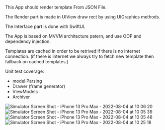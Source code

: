 This App should render template From JSON File.

The Render part is made in UIView draw rect by using UIGraphics methods.

The Interface part is done with SwiftUI.

The App is based on MVVM architecture patern, and use OOP and dependency injection.

Templates are cached in order to be retrived if there is no internet connection. (if there is internet we always try to fetch new template then fallback
on cached templates.)

Unit test coverage:

- model Parsing
- Drawer (frame generator)
- ViewModels
- Archiver

![Simulator Screen Shot - iPhone 13 Pro Max - 2022-08-04 at 10 06 20](https://user-images.githubusercontent.com/2492897/182800292-ef859b6c-211f-4a25-bffe-b7c174b86ea8.png)
![Simulator Screen Shot - iPhone 13 Pro Max - 2022-08-04 at 10 05 39](https://user-images.githubusercontent.com/2492897/182800314-765bf5dc-496c-4ca8-b160-d7439a29dcbe.png)
![Simulator Screen Shot - iPhone 13 Pro Max - 2022-08-04 at 10 05 48](https://user-images.githubusercontent.com/2492897/182800433-c5e6b079-77dd-41b7-a936-203311e0d258.png)
![Simulator Screen Shot - iPhone 13 Pro Max - 2022-08-04 at 10 25 18](https://user-images.githubusercontent.com/2492897/182800461-2f87c955-b1be-4f01-8676-66afd79ca883.png)
